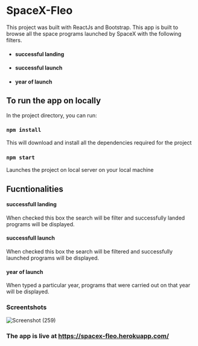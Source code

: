 # SpaceX-Fleo

This project was built with ReactJs and Bootstrap.
This app is built to browse all the space programs launched by SpaceX with the following filters.
* #### successful landing
* #### successful launch
* #### year of launch

## To run the app on locally

In the project directory, you can run:

### `npm install`

This will download and install all the dependencies required for the project 


### `npm start`

Launches the project on local server on your local machine

## Fucntionalities

#### successfull landing
When checked this box the search will be filter and successfully landed
programs will be displayed.

#### successfull launch
When checked this box the search will be filtered and successfully launched 
programs will be displayed.

#### year of launch
When typed a particular year, programs that were carried out on that year will
be displayed.

### Screentshots
![Screenshot (259)](https://user-images.githubusercontent.com/36373076/128666821-2205439e-f458-4083-ad9f-f72033ec8710.png)


### The app is live at https://spacex-fleo.herokuapp.com/


